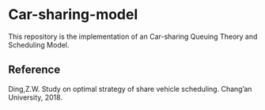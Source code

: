 # Car-sharing-model
This repository is the implementation of an Car-sharing Queuing Theory and Scheduling Model.
## Reference
Ding,Z.W. Study on optimal strategy of share vehicle scheduling. Chang’an University, 2018.
